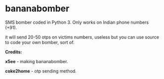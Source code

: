 # bananabomber
SMS bomber coded in Python 3. Only works on Indian phone numbers (+91).

it will send 20-50 otps on victims numbers,
useless but you can use source to code your own bomber, sort of.

**Credits:**

**x5ee** - making bananabomber.

**coke2home** - otp sending method.

